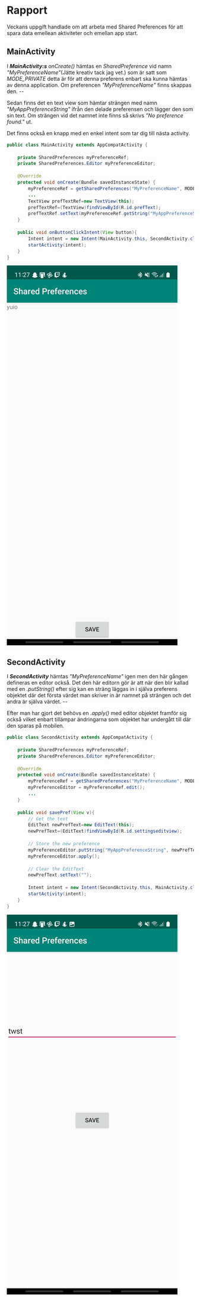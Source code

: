 
# Rapport
Veckans uppgift handlade om att arbeta med Shared Preferences för att spara data emellean aktiviteter och emellan app start.

## MainActivity
I ***MainActivity:s*** *onCreate()* hämtas en *SharedPreference* vid namn *"MyPreferenceName"*(Jätte kreativ tack jag vet.) som är satt som *MODE_PRIVATE*
detta är för att denna preferens enbart ska kunna hämtas av denna application. Om preferencen *"MyPreferenceName"* finns skappas den. --

Sedan finns det en text view som hämtar strängen med namn *"MyAppPreferenceString"* ifrån den delade preferensen och lägger den som sin text. Om strängen vid det namnet
inte finns så skrivs *"No preference found."* ut. 


Det finns också en knapp med en enkel intent som tar dig till nästa activity.

```java
public class MainActivity extends AppCompatActivity {

    private SharedPreferences myPreferenceRef;
    private SharedPreferences.Editor myPreferenceEditor;

    @Override
    protected void onCreate(Bundle savedInstanceState) {
        myPreferenceRef = getSharedPreferences("MyPreferenceName", MODE_PRIVATE);
        ...
        TextView prefTextRef=new TextView(this);
        prefTextRef=(TextView)findViewById(R.id.prefText);
        prefTextRef.setText(myPreferenceRef.getString("MyAppPreferenceString", "No preference found."));
    }

    public void onButtonClickIntent(View button){
        Intent intent = new Intent(MainActivity.this, SecondActivity.class);
        startActivity(intent);
    }
}
```
![](Screen%201.jpg)
## SecondActivity
I ***SecondActivity*** hämtas *"MyPreferenceName"* igen men den här gången defineras en editor också. Det den här editorn gör är att när den blir kallad
med en *.putString()* efter sig kan en sträng läggas in i själva preferens objektet där det första värdet man skriver in är namnet på strängen och det andra är själva värdet. --

Efter man har gjort det behövs en *.apply()* med editor objektet framför sig också vilket enbart tillämpar ändringarna som objektet har undergått till där den sparas på mobilen.
```java
public class SecondActivity extends AppCompatActivity {

    private SharedPreferences myPreferenceRef;
    private SharedPreferences.Editor myPreferenceEditor;

    @Override
    protected void onCreate(Bundle savedInstanceState) {
        myPreferenceRef = getSharedPreferences("MyPreferenceName", MODE_PRIVATE);
        myPreferenceEditor = myPreferenceRef.edit();
        ...
    }

    public void savePref(View v){
        // Get the text
        EditText newPrefText=new EditText(this);
        newPrefText=(EditText)findViewById(R.id.settingseditview);

        // Store the new preference
        myPreferenceEditor.putString("MyAppPreferenceString", newPrefText.getText().toString());
        myPreferenceEditor.apply();

        // Clear the EditText
        newPrefText.setText("");

        Intent intent = new Intent(SecondActivity.this, MainActivity.class);
        startActivity(intent);
    }
}

```
![](Screen%202.jpg)

